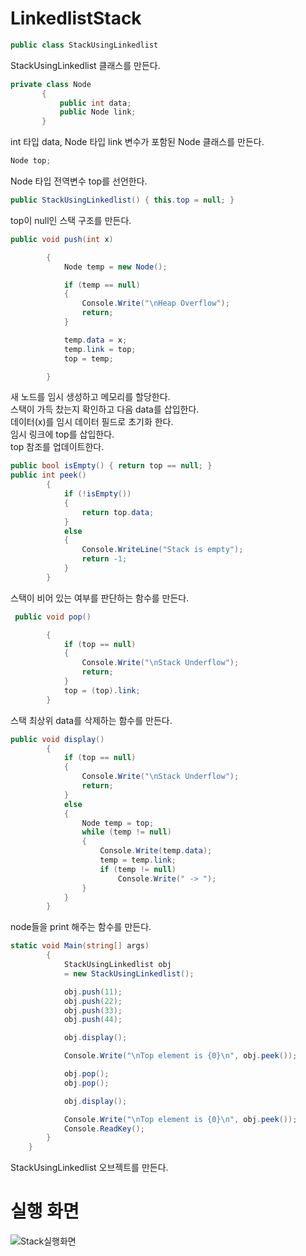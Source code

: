 # LinkedlistStack
```C#
public class StackUsingLinkedlist
```
StackUsingLinkedlist 클래스를 만든다.     

```C#
private class Node
       {
           public int data;
           public Node link;
       } 
```
int 타입 data, Node 타입 link 변수가 포함된 Node 클래스를 만든다.  

```C#
Node top;
```
Node 타입 전역변수 top를 선언한다.  

```C#
public StackUsingLinkedlist() { this.top = null; } 
```
top이 null인 스택 구조를 만든다.

```C#
public void push(int x)

        {
            Node temp = new Node();

            if (temp == null)
            {
                Console.Write("\nHeap Overflow");
                return;
            }

            temp.data = x;
            temp.link = top;
            top = temp;

        }
```        
새 노드를 임시 생성하고 메모리를 할당한다.   
스택이 가득 찼는지 확인하고 다음 data를 삽입한다.  
데이터(x)를 임시 데이터 필드로 초기화 한다.  
임시 링크에 top를 삽입한다.  
top 참조를 업데이트한다.

```C#
public bool isEmpty() { return top == null; }
public int peek()
        {
            if (!isEmpty())
            {
                return top.data;
            }
            else
            {
                Console.WriteLine("Stack is empty");
                return -1;
            }
        }       
```  
스택이 비어 있는 여부를 판단하는 함수를 만든다.

```C#
 public void pop() 

        {
            if (top == null)
            {
                Console.Write("\nStack Underflow");
                return;
            }
            top = (top).link;
        }
```
스택 최상위 data를 삭제하는 함수를 만든다.  
```C#
public void display()
        {
            if (top == null)
            {
                Console.Write("\nStack Underflow");
                return;
            }
            else
            {
                Node temp = top;
                while (temp != null)
                {
                    Console.Write(temp.data);
                    temp = temp.link;
                    if (temp != null)
                        Console.Write(" -> ");
                }
            }
        }
``` 
node들을 print 해주는 함수를 만든다.

```C#
static void Main(string[] args)
        {
            StackUsingLinkedlist obj
            = new StackUsingLinkedlist();

            obj.push(11);
            obj.push(22);
            obj.push(33);
            obj.push(44);

            obj.display();

            Console.Write("\nTop element is {0}\n", obj.peek());

            obj.pop();
            obj.pop();

            obj.display();

            Console.Write("\nTop element is {0}\n", obj.peek());
            Console.ReadKey();  
        }
    }
 ```
 StackUsingLinkedlist 오브젝트를 만든다.
# 실행 화면
![Stack실행화면](https://user-images.githubusercontent.com/102163109/227840752-db3f7eeb-f5de-4d30-9ee3-65ada23cba0e.PNG)
